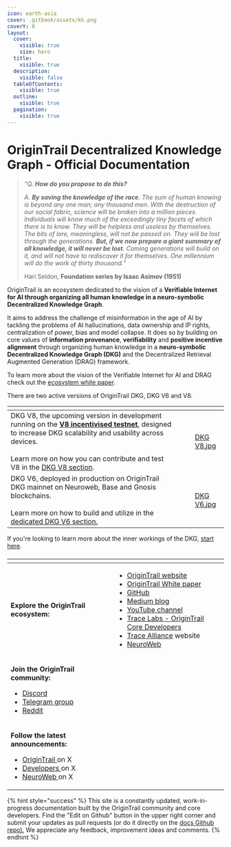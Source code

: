 ```yaml
---
icon: earth-asia
cover: .gitbook/assets/kk.png
coverY: 0
layout:
  cover:
    visible: true
    size: hero
  title:
    visible: true
  description:
    visible: false
  tableOfContents:
    visible: true
  outline:
    visible: true
  pagination:
    visible: true
---
```


# OriginTrail Decentralized Knowledge Graph - Official Documentation

> _“Q. **How do you propose to do this?**_
>
> _A. **By saving the knowledge of the race**. The sum of human knowing is beyond any one man; any thousand men. With the destruction of our social fabric, science will be broken into a million pieces. Individuals will know much of the exceedingly tiny facets of which there is to know. They will be helpless and useless by themselves. The bits of lore, meaningless, will not be passed on. They will be lost through the generations. **But, if we now prepare a giant summary of all knowledge, it will never be lost**. Coming generations will build on it, and will not have to rediscover it for themselves. One millennium will do the work of thirty thousand.”_
>
> Hari Seldon, **Foundation series by Isaac Asimov (1951)**

OriginTrail is an ecosystem dedicated to the vision of a **Verifiable Internet for AI through organizing all human knowledge in a neuro-symbolic Decentralized Knowledge Graph**.&#x20;

It aims to address the challenge of misinformation in the age of AI by tackling the problems of AI hallucinations, data ownership and IP rights, centralization of power, bias and model collapse. It does so by building on core values of **information provenance**, **verifiability** and **positive incentive alignment** through organizing human knowledge in a **neuro-symbolic Decentralized Knowledge Graph (DKG)** and the Decentralized Retrieval Augmented Generation (DRAG) framework.

To learn more about the vision of the Verifiable Internet for AI and DRAG check out the [ecosystem white paper](dkg-v6-current-version/ecosystem-white-paper.md).

There are two active versions of OriginTrail DKG, DKG V6 and V8.

<table data-card-size="large" data-view="cards"><thead><tr><th></th><th></th><th></th><th data-hidden data-card-cover data-type="files"></th></tr></thead><tbody><tr><td>DKG V8, the upcoming version in development running on the <a href="dkg-v8-upcoming-version/v8-incentivised-testnet-measure-manage-master/"><strong>V8 incentivised testnet</strong></a>, designed to increase DKG scalability and usability across devices.<br><br>Learn more on how you can contribute and test V8 in the <a href="dkg-v8-upcoming-version/whats-new-with-origintrail-v8.md">DKG V8 section</a>.</td><td></td><td></td><td><a href=".gitbook/assets/DKG V8.jpg">DKG V8.jpg</a></td></tr><tr><td>DKG V6, deployed in production on OriginTrail DKG mainnet on Neuroweb, Base and Gnosis blockchains. <br><br>Learn more on how to build and utilize in the <a href="broken-reference">dedicated DKG V6 section.</a></td><td></td><td></td><td><a href=".gitbook/assets/DKG V6.jpg">DKG V6.jpg</a></td></tr></tbody></table>

If you're looking to learn more about the inner workings of the DKG,  [start here](dkg-v6-current-version/dkgintro.md).

###

<table data-view="cards"><thead><tr><th></th><th></th><th></th></tr></thead><tbody><tr><td><strong>Explore the OriginTrail ecosystem:</strong></td><td></td><td><p></p><ul><li><a href="https://origintrail.io/">OriginTrail website</a></li><li><a href="https://origintrail.io/ecosystem/whitepaper">OriginTrail White paper</a></li><li><a href="https://github.com/origintrail">GitHub</a></li><li><a href="https://medium.com/origintrail">Medium blog</a></li><li><a href="https://www.youtube.com/c/OriginTrail">YouTube channel</a></li><li><a href="https://tracelabs.io/">Trace Labs - OriginTrail Core Developers</a></li><li><a href="https://alliance.origintrail.io/">Trace Alliance</a> website</li><li><a href="https://neuroweb.ai">NeuroWeb</a></li></ul></td></tr><tr><td><p><strong>Join the OriginTrail community:</strong></p><ul><li><a href="https://discord.gg/gYq6GuJ4sJ">Discord</a></li><li><a href="https://t.me/origintrail">Telegram group</a></li><li><a href="https://www.reddit.com/r/OriginTrail/">Reddit</a></li></ul></td><td></td><td></td></tr><tr><td><p><strong>Follow the latest announcements:</strong></p><ul><li><a href="https://twitter.com/origin_trail">OriginTrail </a>on X</li><li><a href="https://twitter.com/OriginTrailDev">Developers </a>on X</li><li><a href="https://twitter.com/NeuroWebAI">NeuroWeb </a>on X</li></ul></td><td></td><td></td></tr></tbody></table>

{% hint style="success" %}
This site is a constantly updated, work-in-progress documentation built by the OriginTrail community and core developers. Find the "Edit on Github" button in the upper right corner and submit your updates as pull requests (or do it directly on the [docs Github repo).](https://github.com/OriginTrail/dkg-docs) We appreciate any feedback, improvement ideas and comments.
{% endhint %}

